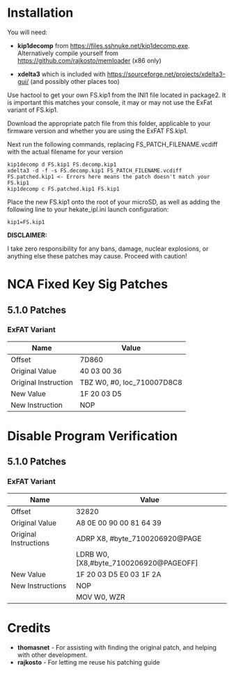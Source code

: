 Installation
============

You will need: 
 - **kip1decomp** from https://files.sshnuke.net/kip1decomp.exe. Alternatively compile yourself from https://github.com/rajkosto/memloader (x86 only)
 * **xdelta3** which is included with https://sourceforge.net/projects/xdelta3-gui/ (and possibly other places too)

Use hactool to get your own FS.kip1 from the INI1 file located in package2. It is important this matches your console, it may or may not use the ExFat variant of FS.kip1.

Download the appropriate patch file from this folder, applicable to your firmware version and whether you are using the ExFAT FS.kip1.

Next run the following commands, replacing FS_PATCH_FILENAME.vcdiff with the actual filename for your version

   ```
   kip1decomp d FS.kip1 FS.decomp.kip1
   xdelta3 -d -f -s FS.decomp.kip1 FS_PATCH_FILENAME.vcdiff FS.patched.kip1 <- Errors here means the patch doesn't match your FS.kip1
   kip1decomp c FS.patched.kip1 FS.kip1
   ```

Place the new FS.kip1 onto the root of your microSD, as well as adding the following line to your hekate_ipl.ini launch configuration:
```
kip1=FS.kip1
```

**DISCLAIMER:**

I take zero responsibility for any bans, damage, nuclear explosions, or anything else these patches may cause. Proceed with caution!

NCA Fixed Key Sig Patches
=========================

## 5.1.0 Patches

### ExFAT Variant
| Name | Value |
| - | - |
| Offset | 7D860 |
| Original Value | 40 03 00 36 |
| Original Instruction | TBZ W0, #0, loc_710007D8C8 |
| New Value | 1F 20 03 D5 |
| New Instruction | NOP |

Disable Program Verification
============================

## 5.1.0 Patches

### ExFAT Variant
| Name | Value |
| - | - |
| Offset | 32820 |
| Original Value | A8 0E 00 90 00 81 64 39 |
| Original Instructions | ADRP X8, #byte_7100206920@PAGE |
| | LDRB W0, [X8,#byte_7100206920@PAGEOFF] |
| New Value | 1F 20 03 D5 E0 03 1F 2A |
| New Instructions | NOP 
| | MOV W0, WZR |

Credits
=======
* **thomasnet** - For assisting with finding the original patch, and helping with other development.
* **rajkosto** - For letting me reuse his patching guide